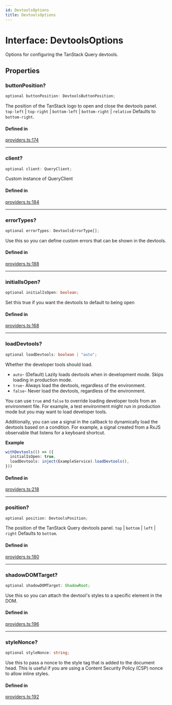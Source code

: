 ```yaml
---
id: DevtoolsOptions
title: DevtoolsOptions
---
```


# Interface: DevtoolsOptions

Options for configuring the TanStack Query devtools.

## Properties

### buttonPosition?

```ts
optional buttonPosition: DevtoolsButtonPosition;
```

The position of the TanStack logo to open and close the devtools panel.
`top-left` | `top-right` | `bottom-left` | `bottom-right` | `relative`
Defaults to `bottom-right`.

#### Defined in

[providers.ts:174](https://github.com/TanStack/query/blob/main/packages/angular-query-experimental/src/providers.ts#L174)

---

### client?

```ts
optional client: QueryClient;
```

Custom instance of QueryClient

#### Defined in

[providers.ts:184](https://github.com/TanStack/query/blob/main/packages/angular-query-experimental/src/providers.ts#L184)

---

### errorTypes?

```ts
optional errorTypes: DevtoolsErrorType[];
```

Use this so you can define custom errors that can be shown in the devtools.

#### Defined in

[providers.ts:188](https://github.com/TanStack/query/blob/main/packages/angular-query-experimental/src/providers.ts#L188)

---

### initialIsOpen?

```ts
optional initialIsOpen: boolean;
```

Set this true if you want the devtools to default to being open

#### Defined in

[providers.ts:168](https://github.com/TanStack/query/blob/main/packages/angular-query-experimental/src/providers.ts#L168)

---

### loadDevtools?

```ts
optional loadDevtools: boolean | "auto";
```

Whether the developer tools should load.

- `auto`- (Default) Lazily loads devtools when in development mode. Skips loading in production mode.
- `true`- Always load the devtools, regardless of the environment.
- `false`- Never load the devtools, regardless of the environment.

You can use `true` and `false` to override loading developer tools from an environment file.
For example, a test environment might run in production mode but you may want to load developer tools.

Additionally, you can use a signal in the callback to dynamically load the devtools based on a condition. For example,
a signal created from a RxJS observable that listens for a keyboard shortcut.

**Example**

```ts
withDevtools(() => ({
  initialIsOpen: true,
  loadDevtools: inject(ExampleService).loadDevtools(),
}))
```

#### Defined in

[providers.ts:218](https://github.com/TanStack/query/blob/main/packages/angular-query-experimental/src/providers.ts#L218)

---

### position?

```ts
optional position: DevtoolsPosition;
```

The position of the TanStack Query devtools panel.
`top` | `bottom` | `left` | `right`
Defaults to `bottom`.

#### Defined in

[providers.ts:180](https://github.com/TanStack/query/blob/main/packages/angular-query-experimental/src/providers.ts#L180)

---

### shadowDOMTarget?

```ts
optional shadowDOMTarget: ShadowRoot;
```

Use this so you can attach the devtool's styles to a specific element in the DOM.

#### Defined in

[providers.ts:196](https://github.com/TanStack/query/blob/main/packages/angular-query-experimental/src/providers.ts#L196)

---

### styleNonce?

```ts
optional styleNonce: string;
```

Use this to pass a nonce to the style tag that is added to the document head. This is useful if you are using a Content Security Policy (CSP) nonce to allow inline styles.

#### Defined in

[providers.ts:192](https://github.com/TanStack/query/blob/main/packages/angular-query-experimental/src/providers.ts#L192)

